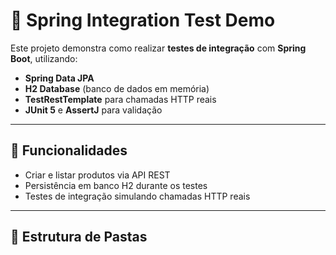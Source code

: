 # 🧪 Spring Integration Test Demo

Este projeto demonstra como realizar **testes de integração** com **Spring Boot**, utilizando:

- **Spring Data JPA**
- **H2 Database** (banco de dados em memória)
- **TestRestTemplate** para chamadas HTTP reais
- **JUnit 5** e **AssertJ** para validação

---

## 📌 Funcionalidades
- Criar e listar produtos via API REST
- Persistência em banco H2 durante os testes
- Testes de integração simulando chamadas HTTP reais

---

## 📂 Estrutura de Pastas
